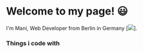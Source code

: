 # Welcome to my page! :smiley:

I'm Mani, Web Developer from Berlin in Germany [<img src="https://raw.githubusercontent.com/stevenrskelton/flag-icon/master/png/16/country-4x3/de.png">].

### Things i code with



